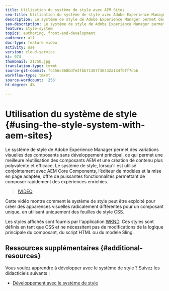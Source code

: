 ```yaml
---
title: Utilisation du système de style avec AEM Sites
seo-title: Utilisation du système de style avec Adobe Experience Manager, AEM Sites
description: Le système de style de Adobe Experience Manager permet des variations visuelles des composants sans développement principal, ce qui permet une meilleure réutilisation des composants AEM et une création de contenu plus polyvalente et efficace. Le système de style, lorsqu’il est utilisé conjointement avec AEM Core Components, l’éditeur de modèles et la mise en page adaptée, offre de puissantes fonctionnalités permettant de composer rapidement des expériences enrichies.
seo-description: Le système de style de Adobe Experience Manager permet des variations visuelles des composants sans développement principal, ce qui permet une meilleure réutilisation des composants AEM et une création de contenu plus polyvalente et efficace. Le système de style, lorsqu’il est utilisé conjointement avec AEM Core Components, l’éditeur de modèles et la mise en page adaptée, offre de puissantes fonctionnalités permettant de composer rapidement des expériences enrichies.
feature: style-system
topics: authoring, front-end-development
audience: all
doc-type: feature video
activity: use
version: cloud-service
kt: 974
thumbnail: 21750.jpg
translation-type: tm+mt
source-git-commit: fc456c868bdfe2fbb71387f36432a134fbff7dbb
workflow-type: tm+mt
source-wordcount: '256'
ht-degree: 4%

---
```



# Utilisation du système de style {#using-the-style-system-with-aem-sites}

Le système de style de Adobe Experience Manager permet des variations visuelles des composants sans développement principal, ce qui permet une meilleure réutilisation des composants AEM et une création de contenu plus polyvalente et efficace. Le système de style, lorsqu’il est utilisé conjointement avec AEM Core Components, l’éditeur de modèles et la mise en page adaptée, offre de puissantes fonctionnalités permettant de composer rapidement des expériences enrichies.

>[!VIDEO](https://video.tv.adobe.com/v/21750/?quality=12&learn=on)

Cette vidéo montre comment le système de style peut être exploité pour créer des apparences visuelles radicalement différentes pour un composant unique, en utilisant uniquement des feuilles de style CSS.

Les styles affichés sont fournis par l&#39;application [WKND](https://github.com/adobe/aem-guides-wknd). Ces styles sont définis en tant que CSS et ne nécessitent pas de modifications de la logique principale du composant, du script HTML ou du modèle Sling.

## Ressources supplémentaires {#additional-resources}

Vous voulez apprendre à développer avec le système de style ? Suivez les didacticiels suivants :

* [Développement avec le système de style](https://experienceleague.adobe.com/docs/experience-manager-learn/getting-started-wknd-tutorial-develop/style-system.html)
